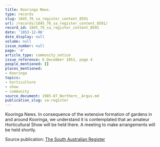 ```yaml
---
title: Kooringa News.
type: records
slug: 1845_76_sa_register_content_8591
url: /records/1845_76_sa_register_content_8591/
record_id: 1845_76_sa_register_content_8591
date: '1853-12-06'
date_display: null
volume: null
issue_number: null
page: '4'
article_type: community_notice
issue_reference: 6 December 1853, page 4
people_mentioned: []
places_mentioned:
- Kooringa
topics:
- horticulture
- show
- community
source_document: 1985-87_Northern__Argus.md
publication_slug: sa-register
---
```


Kooringa News.  In consequence of the extensive formation of gardens in and around Kooringa, we understand it is contemplated that an amateur Horticultural Show will be held there.  A meeting to make arrangements will be held shortly.

Source publication: [The South Australian Register](/publications/sa-register/)
